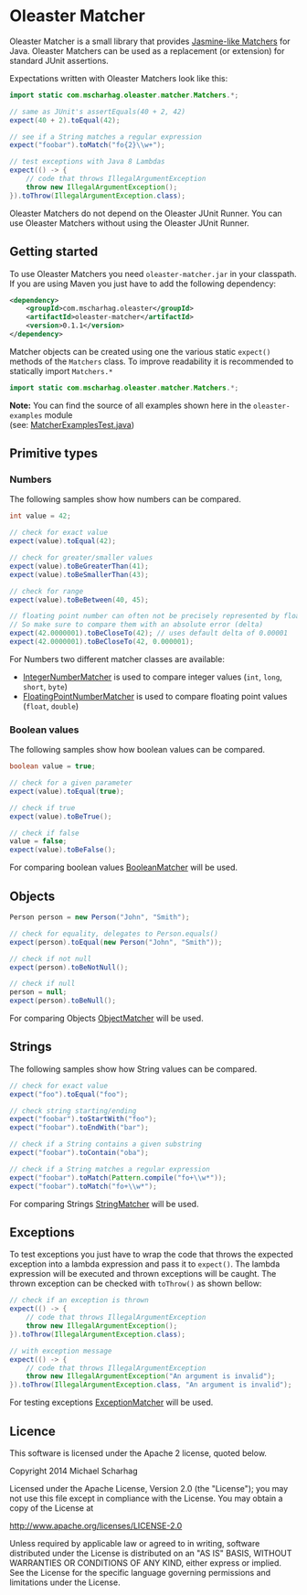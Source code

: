 Oleaster Matcher
=====

Oleaster Matcher is a small library that provides [Jasmine-like Matchers](https://github.com/pivotal/jasmine/wiki/Matchers)
for Java. Oleaster Matchers can be used as a replacement (or extension) for standard JUnit assertions.

Expectations written with Oleaster Matchers look like this:

```java
import static com.mscharhag.oleaster.matcher.Matchers.*;

// same as JUnit's assertEquals(40 + 2, 42)
expect(40 + 2).toEqual(42);

// see if a String matches a regular expression
expect("foobar").toMatch("fo{2}\\w+");

// test exceptions with Java 8 Lambdas
expect(() -> {
	// code that throws IllegalArgumentException
	throw new IllegalArgumentException();
}).toThrow(IllegalArgumentException.class);
```
Oleaster Matchers do not depend on the Oleaster JUnit Runner. 
You can use Oleaster Matchers without using the Oleaster JUnit Runner.
  
## Getting started
To use Oleaster Matchers you need `oleaster-matcher.jar` in your classpath. 
If you are using Maven you just have to add the following dependency:

```xml
<dependency>
	<groupId>com.mscharhag.oleaster</groupId>
	<artifactId>oleaster-matcher</artifactId>
	<version>0.1.1</version>
</dependency>
```

Matcher objects can be created using one the various static `expect()` methods of the `Matchers` class.
To improve readability it is recommended to statically import `Matchers.*`
```java
import static com.mscharhag.oleaster.matcher.Matchers.*;
```

**Note:** You can find the source of all examples shown here in the `oleaster-examples` module  
(see: [MatcherExamplesTest.java](https://github.com/mscharhag/oleaster/blob/master/oleaster-examples/src/test/java/com/mscharhag/oleaster/examples/MatcherExamplesTest.java))

## Primitive types

### Numbers
The following samples show how numbers can be compared.

```java
int value = 42;

// check for exact value
expect(value).toEqual(42);

// check for greater/smaller values
expect(value).toBeGreaterThan(41);
expect(value).toBeSmallerThan(43);

// check for range
expect(value).toBeBetween(40, 45);

// floating point number can often not be precisely represented by float/double values.
// So make sure to compare them with an absolute error (delta)
expect(42.0000001).toBeCloseTo(42); // uses default delta of 0.00001
expect(42.0000001).toBeCloseTo(42, 0.000001);
```
For Numbers two different matcher classes are available:

* [IntegerNumberMatcher](https://github.com/mscharhag/oleaster/blob/master/oleaster-matcher/src/main/java/com/mscharhag/oleaster/matcher/matchers/IntegerNumberMatcher.java) 
	is used to compare integer values (`int`, `long`, `short`, `byte`)
* [FloatingPointNumberMatcher](https://github.com/mscharhag/oleaster/blob/master/oleaster-matcher/src/main/java/com/mscharhag/oleaster/matcher/matchers/FloatingPointNumberMatcher.java)
 	is used to compare floating point values (`float`, `double`)

### Boolean values
The following samples show how boolean values can be compared.

```java
boolean value = true;

// check for a given parameter
expect(value).toEqual(true);

// check if true
expect(value).toBeTrue();

// check if false
value = false;
expect(value).toBeFalse();
```

For comparing boolean values [BooleanMatcher](https://github.com/mscharhag/oleaster/blob/master/oleaster-matcher/src/main/java/com/mscharhag/oleaster/matcher/matchers/BooleanMatcher.java) will be used.

## Objects

```java
Person person = new Person("John", "Smith");

// check for equality, delegates to Person.equals()
expect(person).toEqual(new Person("John", "Smith"));

// check if not null
expect(person).toBeNotNull();

// check if null
person = null;
expect(person).toBeNull();
```

For comparing Objects [ObjectMatcher](https://github.com/mscharhag/oleaster/blob/master/oleaster-matcher/src/main/java/com/mscharhag/oleaster/matcher/matchers/ObjectMatcher.java) will be used.

## Strings
The following samples show how String values can be compared.

```java
// check for exact value
expect("foo").toEqual("foo");

// check string starting/ending
expect("foobar").toStartWith("foo");
expect("foobar").toEndWith("bar");

// check if a String contains a given substring
expect("foobar").toContain("oba");

// check if a String matches a regular expression
expect("foobar").toMatch(Pattern.compile("fo+\\w*"));
expect("foobar").toMatch("fo+\\w*");
```

For comparing Strings [StringMatcher](https://github.com/mscharhag/oleaster/blob/master/oleaster-matcher/src/main/java/com/mscharhag/oleaster/matcher/matchers/StringMatcher.java) will be used.

## Exceptions
To test exceptions you just have to wrap the code that throws the expected exception into a lambda expression and pass
it to `expect()`. The lambda expression will be executed and thrown exceptions will be caught.
The thrown exception can be checked with `toThrow()` as shown bellow:

```java
// check if an exception is thrown
expect(() -> {
	// code that throws IllegalArgumentException
	throw new IllegalArgumentException();
}).toThrow(IllegalArgumentException.class);

// with exception message
expect(() -> {
	// code that throws IllegalArgumentException
	throw new IllegalArgumentException("An argument is invalid");
}).toThrow(IllegalArgumentException.class, "An argument is invalid");
```

For testing exceptions [ExceptionMatcher](https://github.com/mscharhag/oleaster/blob/master/oleaster-matcher/src/main/java/com/mscharhag/oleaster/matcher/matchers/ExceptionMatcher.java) will be used.

## Licence

This software is licensed under the Apache 2 license, quoted below.

Copyright 2014 Michael Scharhag

Licensed under the Apache License, Version 2.0 (the "License");
you may not use this file except in compliance with the License.
You may obtain a copy of the License at

http://www.apache.org/licenses/LICENSE-2.0

Unless required by applicable law or agreed to in writing, software
distributed under the License is distributed on an "AS IS" BASIS,
WITHOUT WARRANTIES OR CONDITIONS OF ANY KIND, either express or implied.
See the License for the specific language governing permissions and
limitations under the License.